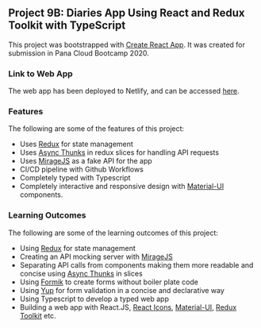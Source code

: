 ## Project 9B: Diaries App Using React and Redux Toolkit with TypeScript

This project was bootstrapped with [Create React App](https://github.com/facebook/create-react-app). It was created for submission in Pana Cloud Bootcamp 2020.

### Link to Web App

The web app has been deployed to Netlify, and can be accessed [here](https://project9b-diary-app.netlify.app/).

### Features

The following are some of the features of this project:

- Uses [Redux](https://redux-toolkit.js.org/) for state management
- Uses [Async Thunks](https://redux-toolkit.js.org/api/createAsyncThunk) in redux slices for handling API requests
- Uses [MirageJS](https://miragejs.com/) as a fake API for the app
- CI/CD pipeline with Github Workflows
- Completely typed with Typescript
- Completely interactive and responsive design with [Material-UI](https://material-ui.com/) components.

### Learning Outcomes

The following are some of the learning outcomes of this project:

- Using [Redux](https://redux-toolkit.js.org/) for state management
- Creating an API mocking server with [MirageJS](https://miragejs.com/)
- Separating API calls from components making them more readable and concise using [Async Thunks](https://redux-toolkit.js.org/api/createAsyncThunk) in slices
- Using [Formik](https://formik.org/docs/overview) to create forms without boiler plate code
- Using [Yup](https://github.com/jquense/yup) for form validation in a concise and declarative way
- Using Typescript to develop a typed web app
- Building a web app with React.JS, [React Icons](https://react-icons.github.io/react-icons/), [Material-UI](https://material-ui.com/), [Redux Toolkit](https://redux-toolkit.js.org/) etc.
